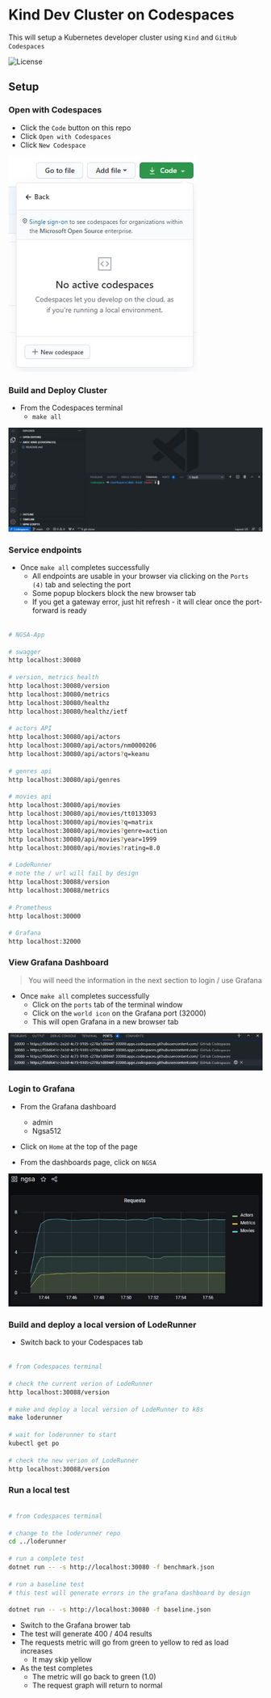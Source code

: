 # Kind Dev Cluster on Codespaces

This will setup a Kubernetes developer cluster using `Kind` and `GitHub Codespaces`

![License](https://img.shields.io/badge/license-MIT-green.svg)

## Setup

### Open with Codespaces

- Click the `Code` button on this repo
- Click `Open with Codespaces`
- Click `New Codespace`

![Create Codespace](./images/OpenWithCodespaces.jpg)

### Build and Deploy Cluster

- From the Codespaces terminal
  - `make all`

![Running Codespace](./images/RunningCodespace.jpg)

### Service endpoints

- Once `make all` completes successfully
  - All endpoints are usable in your browser via clicking on the `Ports (4)` tab and selecting the port
  - Some popup blockers block the new browser tab
  - If you get a gateway error, just hit refresh - it will clear once the port-forward is ready

```bash

# NGSA-App

# swagger
http localhost:30080

# version, metrics health
http localhost:30080/version
http localhost:30080/metrics
http localhost:30080/healthz
http localhost:30080/healthz/ietf

# actors API
http localhost:30080/api/actors
http localhost:30080/api/actors/nm0000206
http localhost:30080/api/actors?q=keanu

# genres api
http localhost:30080/api/genres

# movies api
http localhost:30080/api/movies
http localhost:30080/api/movies/tt0133093
http localhost:30080/api/movies?q=matrix
http localhost:30080/api/movies?genre=action
http localhost:30080/api/movies?year=1999
http localhost:30080/api/movies?rating=8.0

# LodeRunner
# note the / url will fail by design
http localhost:30088/version
http localhost:30088/metrics

# Prometheus
http localhost:30000

# Grafana
http localhost:32000

```

### View Grafana Dashboard

> You will need the information in the next section to login / use Grafana

- Once `make all` completes successfully
  - Click on the `ports` tab of the terminal window
  - Click on the `world icon` on the Grafana port (32000)
  - This will open Grafana in a new browser tab

![Codespace Ports](./images/CodespacePorts.jpg)

### Login to Grafana

- From the Grafana dashboard
  - admin
  - Ngsa512

- Click on `Home` at the top of the page
- From the dashboards page, click on `NGSA`

![Grafana](./images/Grafana.jpg)

### Build and deploy a local version of LodeRunner

- Switch back to your Codespaces tab

```bash

# from Codespaces terminal

# check the current verion of LodeRunner
http localhost:30088/version

# make and deploy a local version of LodeRunner to k8s
make loderunner

# wait for loderunner to start
kubectl get po

# check the new verion of LodeRunner
http localhost:30088/version

```

### Run a local test

```bash

# from Codespaces terminal

# change to the loderunner repo
cd ../loderunner

# run a complete test
dotnet run -- -s http://localhost:30080 -f benchmark.json

# run a baseline test
# this test will generate errors in the grafana dashboard by design

dotnet run -- -s http://localhost:30080 -f baseline.json

```

- Switch to the Grafana brower tab
- The test will generate 400 / 404 results
- The requests metric will go from green to yellow to red as load increases
  - It may skip yellow
- As the test completes
  - The metric will go back to green (1.0)
  - The request graph will return to normal
